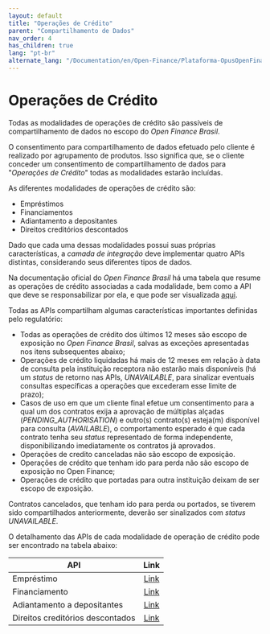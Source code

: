 ```yaml
---
layout: default
title: "Operações de Crédito"
parent: "Compartilhamento de Dados"
nav_order: 4
has_children: true
lang: "pt-br"
alternate_lang: "/Documentation/en/Open-Finance/Plataforma-OpusOpenFinance/Integração/OOF-Crédito/"
---
```


# Operações de Crédito

Todas as modalidades de operações de crédito são passíveis de compartilhamento de dados no escopo do *Open Finance Brasil*.

O consentimento para compartilhamento de dados efetuado pelo cliente é realizado por agrupamento de produtos. Isso significa que, se o cliente conceder um consentimento de compartilhamento de dados para "*Operações de Crédito*" todas as modalidades estarão incluídas.

As diferentes modalidades de operações de crédito são:

- Empréstimos
- Financiamentos
- Adiantamento a depositantes
- Direitos creditórios descontados

Dado que cada uma dessas modalidades possui suas próprias características, a *camada de integração* deve implementar quatro APIs distintas, considerando seus diferentes tipos de dados.

Na documentação oficial do *Open Finance Brasil* há uma tabela que resume as operações de crédito associadas a cada modalidade, bem como a API que deve se responsabilizar por ela, e que pode ser visualizada [aqui][Tabela-Crédito-OFB].

Todas as APIs compartilham algumas características importantes definidas pelo regulatório:

- Todas as operações de crédito dos últimos 12 meses são escopo de exposição no *Open Finance Brasil*, salvas as exceções apresentadas nos itens subsequentes abaixo;
- Operações de crédito liquidadas há mais de 12 meses em relação à data de consulta pela instituição receptora não estarão mais disponíveis (há um *status* de retorno nas APIs, *UNAVAILABLE*, para sinalizar eventuais consultas específicas a operações que excederam esse limite de prazo);
- Casos de uso em que um cliente final efetue um consentimento para a qual um dos contratos exija a aprovação de múltiplas alçadas (*PENDING_AUTHORISATION*) e outro(s) contrato(s) esteja(m) disponível para consulta (*AVAILABLE*), o comportamento esperado é que cada contrato tenha seu *status* representado de forma independente, disponibilizando imediatamente os contratos já aprovados.
- Operações de credito canceladas não são escopo de exposição.
- Operações de crédito que tenham ido para perda não são escopo de exposição no Open Finance;
- Operações de crédito que portadas para outra instituição deixam de ser escopo de exposição.

Contratos cancelados, que tenham ido para perda ou portados, se tiverem sido compartilhados anteriormente, deverão ser sinalizados com *status UNAVAILABLE*.

O detalhamento das APIs de cada modalidade de operação de crédito pode ser encontrado na tabela abaixo:

|API                             |Link                     |
|--------------------------------|:-----------------------:|
|Empréstimo                      |[Link][Empréstimo]|
|Financiamento                   |[Link][Financiamento]|
|Adiantamento a depositantes     |[Link][Adiantamento]|
|Direitos creditórios descontados|[Link][Direitos-Creditórios]|

[Empréstimo]: ../apis/Empréstimo.html
[Financiamento]: ../apis/Financiamento.html
[Adiantamento]: ../apis/Adiantamento.html
[Direitos-Creditórios]: ../apis/DireitosCreditórios.html
[Tabela-Crédito-OFB]: https://openfinancebrasil.atlassian.net/wiki/spaces/OF/pages/320176146/Orienta+es+-+DC+Opera+es+de+cr+dito#Tabela-com-as-modalidades-e-submodalidades-das-APIs-de-opera%C3%A7%C3%B5es-de-cr%C3%A9dito
